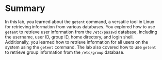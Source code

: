 # Summary

In this lab, you learned about the `getent` command, a versatile tool in Linux for retrieving information from various databases. You explored how to use `getent` to retrieve user information from the `/etc/passwd` database, including the username, user ID, group ID, home directory, and login shell. Additionally, you learned how to retrieve information for all users on the system using the `getent` command. The lab also covered how to use `getent` to retrieve group information from the `/etc/group` database.

